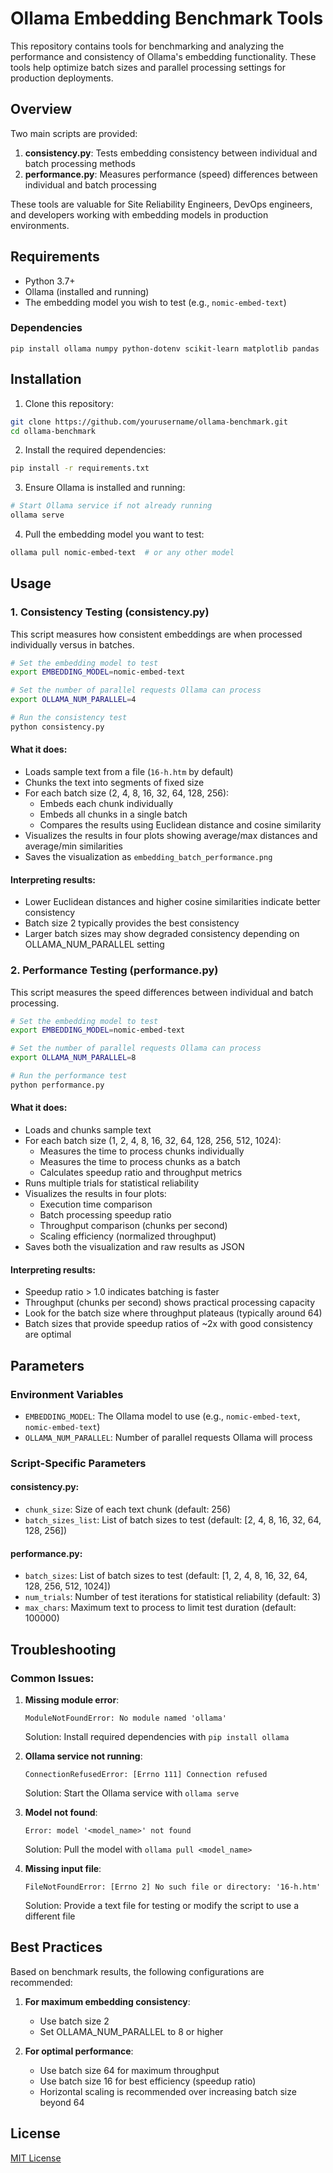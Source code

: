 # Ollama Embedding Benchmark Tools

This repository contains tools for benchmarking and analyzing the performance and consistency of Ollama's embedding functionality. These tools help optimize batch sizes and parallel processing settings for production deployments.

## Overview

Two main scripts are provided:

1. **consistency.py**: Tests embedding consistency between individual and batch processing methods
2. **performance.py**: Measures performance (speed) differences between individual and batch processing

These tools are valuable for Site Reliability Engineers, DevOps engineers, and developers working with embedding models in production environments.

## Requirements

- Python 3.7+
- Ollama (installed and running)
- The embedding model you wish to test (e.g., `nomic-embed-text`)

### Dependencies

```
pip install ollama numpy python-dotenv scikit-learn matplotlib pandas
```

## Installation

1. Clone this repository:
```bash
git clone https://github.com/yourusername/ollama-benchmark.git
cd ollama-benchmark
```

2. Install the required dependencies:
```bash
pip install -r requirements.txt
```

3. Ensure Ollama is installed and running:
```bash
# Start Ollama service if not already running
ollama serve
```

4. Pull the embedding model you want to test:
```bash
ollama pull nomic-embed-text  # or any other model
```

## Usage

### 1. Consistency Testing (consistency.py)

This script measures how consistent embeddings are when processed individually versus in batches.

```bash
# Set the embedding model to test
export EMBEDDING_MODEL=nomic-embed-text

# Set the number of parallel requests Ollama can process
export OLLAMA_NUM_PARALLEL=4

# Run the consistency test
python consistency.py
```

#### What it does:

- Loads sample text from a file (`16-h.htm` by default)
- Chunks the text into segments of fixed size
- For each batch size (2, 4, 8, 16, 32, 64, 128, 256):
  - Embeds each chunk individually
  - Embeds all chunks in a single batch
  - Compares the results using Euclidean distance and cosine similarity
- Visualizes the results in four plots showing average/max distances and average/min similarities
- Saves the visualization as `embedding_batch_performance.png`

#### Interpreting results:

- Lower Euclidean distances and higher cosine similarities indicate better consistency
- Batch size 2 typically provides the best consistency
- Larger batch sizes may show degraded consistency depending on OLLAMA_NUM_PARALLEL setting

### 2. Performance Testing (performance.py)

This script measures the speed differences between individual and batch processing.

```bash
# Set the embedding model to test
export EMBEDDING_MODEL=nomic-embed-text

# Set the number of parallel requests Ollama can process
export OLLAMA_NUM_PARALLEL=8

# Run the performance test
python performance.py
```

#### What it does:

- Loads and chunks sample text
- For each batch size (1, 2, 4, 8, 16, 32, 64, 128, 256, 512, 1024):
  - Measures the time to process chunks individually
  - Measures the time to process chunks as a batch
  - Calculates speedup ratio and throughput metrics
- Runs multiple trials for statistical reliability
- Visualizes the results in four plots:
  - Execution time comparison
  - Batch processing speedup ratio
  - Throughput comparison (chunks per second)
  - Scaling efficiency (normalized throughput)
- Saves both the visualization and raw results as JSON

#### Interpreting results:

- Speedup ratio > 1.0 indicates batching is faster
- Throughput (chunks per second) shows practical processing capacity
- Look for the batch size where throughput plateaus (typically around 64)
- Batch sizes that provide speedup ratios of ~2x with good consistency are optimal

## Parameters

### Environment Variables

- `EMBEDDING_MODEL`: The Ollama model to use (e.g., `nomic-embed-text`, `nomic-embed-text`)
- `OLLAMA_NUM_PARALLEL`: Number of parallel requests Ollama will process

### Script-Specific Parameters

#### consistency.py:
- `chunk_size`: Size of each text chunk (default: 256)
- `batch_sizes_list`: List of batch sizes to test (default: [2, 4, 8, 16, 32, 64, 128, 256])

#### performance.py:
- `batch_sizes`: List of batch sizes to test (default: [1, 2, 4, 8, 16, 32, 64, 128, 256, 512, 1024])
- `num_trials`: Number of test iterations for statistical reliability (default: 3)
- `max_chars`: Maximum text to process to limit test duration (default: 100000)

## Troubleshooting

### Common Issues:

1. **Missing module error**:
   ```
   ModuleNotFoundError: No module named 'ollama'
   ```
   Solution: Install required dependencies with `pip install ollama`

2. **Ollama service not running**:
   ```
   ConnectionRefusedError: [Errno 111] Connection refused
   ```
   Solution: Start the Ollama service with `ollama serve`

3. **Model not found**:
   ```
   Error: model '<model_name>' not found
   ```
   Solution: Pull the model with `ollama pull <model_name>`

4. **Missing input file**:
   ```
   FileNotFoundError: [Errno 2] No such file or directory: '16-h.htm'
   ```
   Solution: Provide a text file for testing or modify the script to use a different file

## Best Practices

Based on benchmark results, the following configurations are recommended:

1. **For maximum embedding consistency**:
   - Use batch size 2
   - Set OLLAMA_NUM_PARALLEL to 8 or higher

2. **For optimal performance**:
   - Use batch size 64 for maximum throughput
   - Use batch size 16 for best efficiency (speedup ratio)
   - Horizontal scaling is recommended over increasing batch size beyond 64

## License

[MIT License](LICENSE)